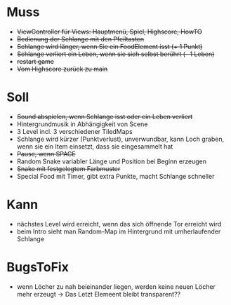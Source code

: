 # Muss
- ~~ViewController für Views: Hauptmenü, Spiel, Highscore, HowTO~~
- ~~Bedienung der Schlange mit den Pfeiltasten~~
- ~~Schlange wird länger, wenn Sie ein FoodElement isst (+ 1 Punkt)~~
- ~~Schlange verliert ein Leben, wenn sie sich selbst berührt (- 1 Leben)~~
- ~~restart game~~
- ~~Vom Highscore zurück zu main~~

# Soll
- ~~Sound abspielen, wenn Schlange isst oder ein Leben verliert~~
- Hintergrundmusik in Abhängigkeit von Scene
- 3 Level incl. 3 verschiedener TiledMaps
- Schlange wird kürzer (Punktverlust), unverwundbar, kann Loch graben, wenn sie ein Item einsetzt, dass sie eingesammelt hat
- ~~Pause, wenn SPACE~~
- Random Snake variabler Länge und Position bei Beginn erzeugen 
- ~~Snake mit festgelegtem Farbmuster~~
- Special Food mit Timer, gibt extra Punkte, macht Schlange schneller

# Kann
- nächstes Level wird erreicht, wenn das sich öffnende Tor erreicht wird
- beim Intro sieht man Random-Map im Hintergrund mit umherlaufender Schlange

# BugsToFix
- wenn Löcher zu nah beieinander liegen, werden keine neuen Löcher mehr erzeugt
-> Das Letzt Elemeent bleibt transparent??
